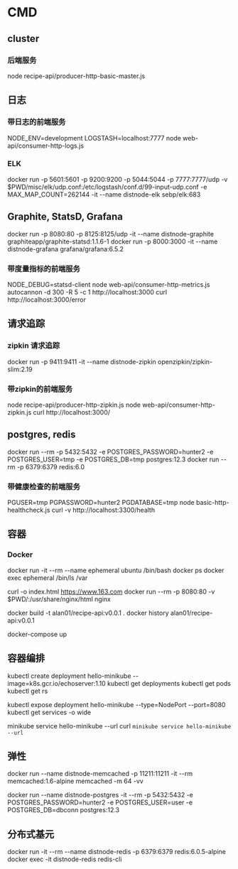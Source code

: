 # CMD

## cluster  
### 后端服务   
node recipe-api/producer-http-basic-master.js


## 日志  
### 带日志的前端服务  
NODE_ENV=development LOGSTASH=localhost:7777 node web-api/consumer-http-logs.js

### ELK  
docker run -p 5601:5601 -p 9200:9200 -p 5044:5044 -p 7777:7777/udp -v $PWD/misc/elk/udp.conf:/etc/logstash/conf.d/99-input-udp.conf -e MAX_MAP_COUNT=262144 -it --name distnode-elk sebp/elk:683


## Graphite, StatsD, Grafana  
docker run -p 8080:80 -p 8125:8125/udp -it --name distnode-graphite graphiteapp/graphite-statsd:1.1.6-1
docker run -p 8000:3000 -it --name distnode-grafana grafana/grafana:6.5.2

### 带度量指标的前端服务  
NODE_DEBUG=statsd-client node web-api/consumer-http-metrics.js
autocannon -d 300 -R 5 -c 1 http://localhost:3000
curl http://localhost:3000/error


## 请求追踪  
### zipkin 请求追踪  
docker run -p 9411:9411 -it --name distnode-zipkin openzipkin/zipkin-slim:2.19

### 带zipkin的前端服务  
node recipe-api/producer-http-zipkin.js
node web-api/consumer-http-zipkin.js
curl http://localhost:3000/


## postgres, redis  
docker run --rm -p 5432:5432 -e POSTGRES_PASSWORD=hunter2 -e POSTGRES_USER=tmp -e POSTGRES_DB=tmp postgres:12.3
docker run --rm -p 6379:6379 redis:6.0

### 带健康检查的前端服务  
PGUSER=tmp PGPASSWORD=hunter2 PGDATABASE=tmp node basic-http-healthcheck.js
curl -v http://localhost:3300/health

## 容器  
### Docker  
docker run -it --rm --name ephemeral ubuntu /bin/bash
docker ps
docker exec ephemeral /bin/ls /var

curl -o index.html https://www.163.com
docker run --rm -p 8080:80 -v $PWD/:/usr/share/nginx/html nginx

docker build -t alan01/recipe-api:v0.0.1 .
docker history alan01/recipe-api:v0.0.1

docker-compose up


## 容器编排
kubectl create deployment hello-minikube --image=k8s.gcr.io/echoserver:1.10
kubectl get deployments
kubectl get pods
kubectl get rs

kubectl expose deployment hello-minikube --type=NodePort --port=8080
kubectl get services -o wide

minikube service hello-minikube --url
curl `minikube service hello-minikube --url`


## 弹性
docker run --name distnode-memcached -p 11211:11211 -it --rm memcached:1.6-alpine memcached -m 64 -vv

docker run --name distnode-postgres -it --rm -p 5432:5432 -e POSTGRES_PASSWORD=hunter2 -e POSTGRES_USER=user -e POSTGRES_DB=dbconn postgres:12.3


## 分布式基元
docker run -it --rm --name distnode-redis -p 6379:6379 redis:6.0.5-alpine
docker exec -it distnode-redis redis-cli

